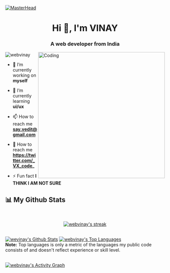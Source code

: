 [![MasterHead](https://1.bp.blogspot.com/-7A4WynwLsMw/XbBpCXG8fHI/AAAAAAAAMt4/uOa1bpLskYgrwGbllhSu2SDj_Mig8SXJQCLcBGAsYHQ/s1600/2000_600px.gif)](https://rishavchanda.io
)

<h1 align="center">Hi 👋, I'm VINAY</h1>
<h3 align="center">A web developer from India</h3>
<img align="right" alt="Coding" width="400" src="https://www.pixlogix.com/wp-content/themes/pixlogix/images/html-css-js-logo.png">
<p align="left"> <img src="https://komarev.com/ghpvc/?username=webvinay&label=Profile%20views&color=0e75b6&style=flat" alt="webvinay" /> </p>

- 🔭 I’m currently working on **myself**

- 🌱 I’m currently learning **ui/ux**

- 📫 How to reach me **say.vedit@gmail.com**

- 💙 How to reach me **https://twitter.com/_VX_code_**

- ⚡ Fun fact **I THINK I AM NOT SURE**

## 📊 My Github Stats

<br/>

<p align="center">
    <a href="https://github.com/webvinay/github-readme-streak-stats">
        <img title="🔥 Get streak stats for your profile at git.io/streak-stats" alt="webvinay's streak" src="https://github-readme-streak-stats.herokuapp.com/?user=webvinay&theme=black-ice&hide_border=true&stroke=0000&background=060A0CD0"/>
    </a>
</p>


  <br/>
    <a href="https://github.com/webvinay/github-readme-stats"><img alt="wevinay's Github Stats" src="https://github-readme-stats.vercel.app/api?username=webvinay&show_icons=true&count_private=true&theme=react&hide_border=true&bg_color=0D1117" /></a>
  <a href="https://github.com/webvinay/github-readme-stats"><img alt="webvinay's Top Languages" src="https://github-readme-stats.vercel.app/api/top-langs/?username=webvinay&langs_count=8&count_private=true&layout=compact&theme=react&hide_border=true&bg_color=0D1117" /></a>
  <br/>
  <b>Note:</b> Top languages is only a metric of the languages my public code consists of and doesn't reflect experience or skill level.


<br/>
<br/>

<a href="https://github.com/webvinay/github-readme-activity-graph"><img alt="webvinay's Activity Graph" src="https://activity-graph.herokuapp.com/graph?username=webvinay&bg_color=0D1117&color=5BCDEC&line=5BCDEC&point=FFFFFF&hide_border=true" /></a>

<br/>
<br/>
